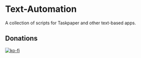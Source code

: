 # Text-Automation
A collection of scripts for Taskpaper and other text-based apps.

## Donations
[![ko-fi](https://ko-fi.com/img/githubbutton_sm.svg)](https://ko-fi.com/U7U74O49E)
